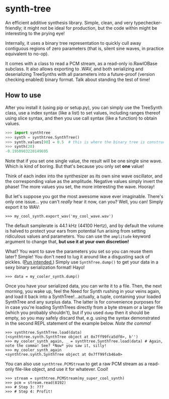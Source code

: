 # synth-tree

An efficient additive synthesis library. Simple, clean, and very
typechecker-friendly; it might not be ideal for production, but
the code within might be interesting to the prying eye!

Internally, it uses a binary tree representation to quickly cull
away contiguous regions of zero parameters (that is, silent
sine waves, in practice equivalent to no-op).

It comes with a class to read a PCM stream, as a read-only
io.RawIOBase subclass. It also allows exporting to .WAV,
and both serializing and deserializing TreeSynths with all
parameters into a future-proof (version checking enabled)
binary format. Talk about standing the test of time!

## How to use

After you install it (using pip or setup.py), you can simply use
the TreeSynth class, use a index syntax (like a list) to set
values, including ranges thereof using slice syntax, and then
you use call syntax (like a function) to obtain values.

```py
>>> import synthtree
>>> synth = synthtree.SynthTree()
>>> synth.values[90] = 0.5  # this is where the binary tree is constructed!
>>> synth(20)
-0.1950903220149695
```

Note that if you set one single value, the result will be one single sine wave.
Which is kind of boring. But that's because you only set **one** value!

Think of each index into the synthesizer as its own sine wave oscillator, and
the corresponding value as the amplitude. Negative values simply invert the
phase! The more values you set, the more interesting the wave. Hooray!

But let's suppose you got the most awesome wave ever imaginable. There's only
one issue... you can't *really* hear it now, can you? Well, you can! Simply export
it to WAV:

```
>>> my_cool_synth.export_wav('my_cool_wave.wav')
```

The default samplerate is 44.1 kHz (44100 Hertz), and by default the volume is halved
to protect your ears from potential fun arising from setting ridiculous values and
parameters. You can use the `amplitude` keyword argument to change that, **but use it
at your own discretion!**

What? You want to save the parameters you set so you can reuse them later? Simple!
You don't need to lug it around like a disgusting sack of pickles.
([Pun intended.](https://docs.python.org/3.8/library/pickle.html))
Simply use `SynthTree.dump()` to get your data in a sexy binary serialization format!
Hayo!

```
>>> data = my_cooler_synth.dump() 
```

Once you have your serialized data, you can write it to a file. Then, the next morning,
you wake up, feel the Need for Synth rushing in your veins again, and load it back into
a SynthTree!...actually, a tuple, containing your loaded SynthTree and any surplus data.
The latter is for convenience purposes for in case you're loading SynthTrees directly from
a byte stream or a larger file (which you probably shouldn't), but if you used `dump`
then it should be empty, so you may safely discard that, e.g. using the syntax demonstrated in the
second REPL statement of the example below. *Note the comma!*

```
>>> synthtree.SynthTree.load(data)
(<synthtree.synth.SynthTree object at 0x7ff99fca5df0>, b'')
>>> my_cooler_synth_again, _ = synthtree.SynthTree.load(data) # Again, note the comma! See? *Now* you saw it, silly!
>>> my_cooler_synth_again
<synthtree.synth.SynthTree object at 0x7ff99fcb46a0>
```

You can also use `synthtree.PCMStream` to get a raw PCM stream as a read-only file-like
object, and use it for whatever. Cool!

```
>>> stream = synthtree.PCMStream(my_super_cool_synth)
>>> pcm = stream.read(8192)
>>> # Step 3: ???
>>> # Step 4: Profit!
```

